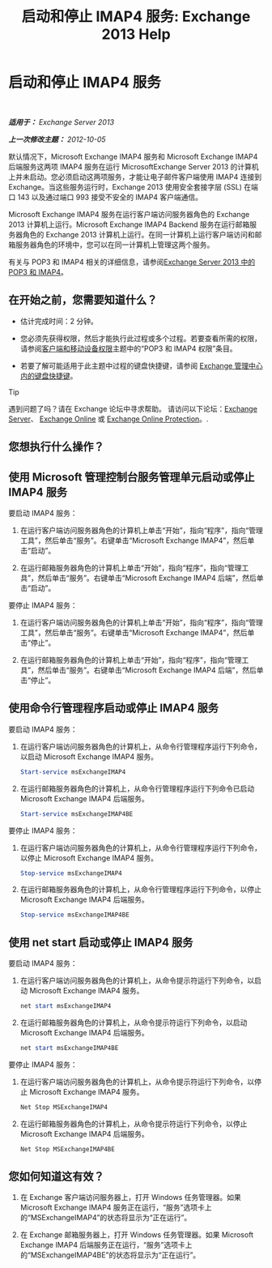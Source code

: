 ﻿---
title: '启动和停止 IMAP4 服务: Exchange 2013 Help'
TOCTitle: 启动和停止 IMAP4 服务
ms:assetid: a52db4bd-69a6-47b2-acf3-d9d8571c7a87
ms:mtpsurl: https://technet.microsoft.com/zh-cn/library/Bb124022(v=EXCHG.150)
ms:contentKeyID: 50491336
ms.date: 01/11/2018
mtps_version: v=EXCHG.150
ms.translationtype: HT
---

# 启动和停止 IMAP4 服务

 

_**适用于：** Exchange Server 2013_

_**上一次修改主题：** 2012-10-05_

默认情况下，Microsoft Exchange IMAP4 服务和 Microsoft Exchange IMAP4 后端服务这两项 IMAP4 服务在运行 MicrosoftExchange Server 2013 的计算机上并未启动。您必须启动这两项服务，才能让电子邮件客户端使用 IMAP4 连接到 Exchange。当这些服务运行时，Exchange 2013 使用安全套接字层 (SSL) 在端口 143 以及通过端口 993 接受不安全的 IMAP4 客户端通信。

Microsoft Exchange IMAP4 服务在运行客户端访问服务器角色的 Exchange 2013 计算机上运行。Microsoft Exchange IMAP4 Backend 服务在运行邮箱服务器角色的 Exchange 2013 计算机上运行。在同一计算机上运行客户端访问和邮箱服务器角色的环境中，您可以在同一计算机上管理这两个服务。

有关与 POP3 和 IMAP4 相关的详细信息，请参阅[Exchange Server 2013 中的 POP3 和 IMAP4](pop3-and-imap4-in-exchange-server-2013-exchange-2013-help.md)。

## 在开始之前，您需要知道什么？

  - 估计完成时间：2 分钟。

  - 您必须先获得权限，然后才能执行此过程或多个过程。若要查看所需的权限，请参阅[客户端和移动设备权限](clients-and-mobile-devices-permissions-exchange-2013-help.md)主题中的“POP3 和 IMAP4 权限”条目。

  - 若要了解可能适用于此主题中过程的键盘快捷键，请参阅 [Exchange 管理中心内的键盘快捷键](keyboard-shortcuts-in-the-exchange-admin-center-exchange-online-protection-help.md)。

> [!TIP]  
> 遇到问题了吗？请在 Exchange 论坛中寻求帮助。 请访问以下论坛：<a href="https://go.microsoft.com/fwlink/p/?linkid=60612">Exchange Server</a>、 <a href="https://go.microsoft.com/fwlink/p/?linkid=267542">Exchange Online</a> 或 <a href="https://go.microsoft.com/fwlink/p/?linkid=285351">Exchange Online Protection</a>。.


## 您想执行什么操作？

## 使用 Microsoft 管理控制台服务管理单元启动或停止 IMAP4 服务

要启动 IMAP4 服务：

1.  在运行客户端访问服务器角色的计算机上单击“开始”，指向“程序”，指向“管理工具”，然后单击“服务”。右键单击“Microsoft Exchange IMAP4”，然后单击“启动”。

2.  在运行邮箱服务器角色的计算机上单击“开始”，指向“程序”，指向“管理工具”，然后单击“服务”。右键单击“Microsoft Exchange IMAP4 后端”，然后单击“启动”。

要停止 IMAP4 服务：

1.  在运行客户端访问服务器角色的计算机上单击“开始”，指向“程序”，指向“管理工具”，然后单击“服务”。右键单击“Microsoft Exchange IMAP4”，然后单击“停止”。

2.  在运行邮箱服务器角色的计算机上单击“开始”，指向“程序”，指向“管理工具”，然后单击“服务”。右键单击“Microsoft Exchange IMAP4 后端”，然后单击“停止”。

## 使用命令行管理程序启动或停止 IMAP4 服务

要启动 IMAP4 服务：

1.  在运行客户端访问服务器角色的计算机上，从命令行管理程序运行下列命令，以启动 Microsoft Exchange IMAP4 服务。
    
    ```powershell
    Start-service msExchangeIMAP4
    ```

2.  在运行邮箱服务器角色的计算机上，从命令行管理程序运行下列命令已启动 Microsoft Exchange IMAP4 后端服务。
    
    ```powershell
    Start-service msExchangeIMAP4BE
    ```

要停止 IMAP4 服务：

1.  在运行客户端访问服务器角色的计算机上，从命令行管理程序运行下列命令，以停止 Microsoft Exchange IMAP4 服务。
    
    ```powershell
    Stop-service msExchangeIMAP4
    ```

2.  在运行邮箱服务器角色的计算机上，从命令行管理程序运行下列命令，以停止 Microsoft Exchange IMAP4 后端服务。
    
    ```powershell
    Stop-service msExchangeIMAP4BE
    ```

## 使用 net start 启动或停止 IMAP4 服务

要启动 IMAP4 服务：

1.  在运行客户端访问服务器角色的计算机上，从命令提示符运行下列命令，以启动 Microsoft Exchange IMAP4 服务。
    
    ```powershell
    net start msExchangeIMAP4
    ```

2.  在运行邮箱服务器角色的计算机上，从命令提示符运行下列命令，以启动 Microsoft Exchange IMAP4 后端服务。
    
    ```powershell
    net start msExchangeIMAP4BE
    ```

要停止 IMAP4 服务：

1.  在运行客户端访问服务器角色的计算机上，从命令提示符运行下列命令，以停止 Microsoft Exchange IMAP4 服务。
    
    ```powershell
    Net Stop MSExchangeIMAP4
    ```

2.  在运行邮箱服务器角色的计算机上，从命令提示符运行下列命令，以停止 Microsoft Exchange IMAP4 后端服务。
    
    ```powershell
    Net Stop MSExchangeIMAP4BE
    ```

## 您如何知道这有效？

1.  在 Exchange 客户端访问服务器上，打开 Windows 任务管理器。如果 Microsoft Exchange IMAP4 服务正在运行，“服务”选项卡上的“MSExchangeIMAP4”的状态将显示为“正在运行”。

2.  在 Exchange 邮箱服务器上，打开 Windows 任务管理器。如果 Microsoft Exchange IMAP4 后端服务正在运行，“服务”选项卡上的“MSExchangeIMAP4BE”的状态将显示为“正在运行”。

